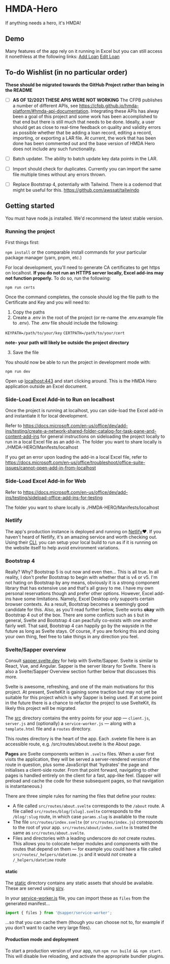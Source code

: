 # HMDA-Hero

If anything needs a hero, it's HMDA!

## Demo

Many features of the app rely on it running in Excel but you can still access it nonethless at the following links:
[Add Loan](https://app.hmdahero.com/add-loan/)
[Edit Loan](https://app.hmdahero.com/edit-loan/)

## To-do Wishlist (in no particular order)

**These should be migrated towards the GitHub Project rather than being in the README**

- [ ] **AS OF 12/2021 THESE APIS WERE NOT WORKING** The CFPB publishes a number of different APIs, see https://cfpb.github.io/hmda-platform/#hmda-api-documentation. Integrating these APIs has alway been a goal of this project and some work has been accomplished to that end but there is still much that needs to be done. Ideally, a user should get as close to real-time feedback on quality and validity errors as possible whether that be adding a loan record, editing a record, importing, or exporting a LAR file. At current, the work that has been done has been commented out and the base version of HMDA Hero does not include any such functionality.

- [ ] Batch updater. The ability to batch update key data points in the LAR.

- [ ] Import should check for duplicates. Currently you can import the same file multiple times without any errors thrown.

- [ ] Replace Bootstrap 4, potentially with Tailwind. There is a codemod that might be useful for this. https://github.com/awssat/tailwindo

## Getting started

You must have node.js installed. We'd recommend the latest stable version.

### Running the project

First things first:

`npm install` or the comparable install commands for your particular package manager (yarn, pnpm, etc.)

For local development, you'll need to generate CA certificates to get https on localhost. **If you do not run an HTTPS server locally, Excel add-ins may not function properly.** To do so, run the following:

`npm run certs`

Once the command completes, the console should log the file path to the Certificate and Key and you will need to:

1. Copy the paths
2. Create a .env in the root of the project (or re-name the .env.example file to .env). The .env file should include the following:

`KEYPATH=/path/to/your/key`
`CERTPATH=/path/to/your/cert`

**note- your path will likely be outside the project directory**

3. Save the file

You should now be able to run the project in development mode with:

`npm run dev`

Open up [localhost:443](https://localhost:443) and start clicking around. This is the HMDA Hero application outside an Excel document.

### Side-Load Excel Add-in to Run on localhost

Once the project is running at localhost, you can side-load the Excel add-in and instantiate it for local development.

Refer to https://docs.microsoft.com/en-us/office/dev/add-ins/testing/create-a-network-shared-folder-catalog-for-task-pane-and-content-add-ins for general instructions on sideloading the project locally to run in a local Excel file as an add-in. The folder you want to share locally is ./HMDA-HERO/Manifests/localhost

If you get an error upon loading the add-in a local Excel file, refer to https://docs.microsoft.com/en-us/office/troubleshoot/office-suite-issues/cannot-open-add-in-from-localhost

### Side-Load Excel Add-in for Web

Refer to https://docs.microsoft.com/en-us/office/dev/add-ins/testing/sideload-office-add-ins-for-testing

The folder you want to share locally is ./HMDA-HERO/Manifests/localhost

### Netlify

The app's production instance is deployed and running on [Netlify](https://www.netlify.com/):heart:. If you haven't heard of Netlify, it's an amazing service and worth checking out. Using their [CLI](https://docs.netlify.com/cli/get-started/#get-started-with-netlify-dev), you can setup your local build to run as if it is running on the website itself to help avoid environment variations.

### Bootstrap 4

Really? Why? Bootstrap 5 is out now and even then... This is all true. In all reality, I don't prefer Bootstrap to begin with whether that is v4 or v5. I'm not hating on Bootstrap by any means, obviously it is a strong component library that has extensive use and that's all gravy to me. I have my own personal reservations though and prefer other options. However, Excel add-ins have some limitations. Namely, Excel Desktop only supports certain browser contexts. As a result, Bootstrap becomes a seemingly good candidate for this. Also, as you'll read further below, Svelte works **okay** with Bootstrap 4 out of the box. There are some conflicts such as `$` but in general, Svelte and Bootstrap 4 can peacfully co-exists with one another fairly well. That said, Bootstrap 4 can happily go by the wayside in the future as long as Svelte stays. Of course, if you are forking this and doing your own thing, feel free to take things in any direction you feel.

### Svelte/Sapper overview

Consult [sapper.svelte.dev](https://sapper.svelte.dev) for help with Svelte/Sapper. Svelte is similar to React, Vue, and Angular. Sapper is the server library for Svelte. There is also a Svelte/Sapper Overview section further below that discusses this more.

Svelte is awesome, refreshing, and one of the main motivations for this project. At present, SvelteKit is gaining some traction but may not yet be suitable for this project which is why Sapper is being used. If at some point in the future there is a chance to refactor the project to use SvelteKit, its likely this project will be migrated.

The [src](src) directory contains the entry points for your app — `client.js`, `server.js` and (optionally) a `service-worker.js` — along with a `template.html` file and a `routes` directory.

This routes directory is the heart of the app. Each .svelete file here is an accessible route, e.g. /src/routes/about.svelte is the About page.

**Pages** are Svelte components written in `.svelte` files. When a user first visits the application, they will be served a server-rendered version of the route in question, plus some JavaScript that 'hydrates' the page and initialises a client-side router. From that point forward, navigating to other pages is handled entirely on the client for a fast, app-like feel. (Sapper will preload and cache the code for these subsequent pages, so that navigation is instantaneous.)

There are three simple rules for naming the files that define your routes:

- A file called `src/routes/about.svelte` corresponds to the `/about` route. A file called `src/routes/blog/[slug].svelte` corresponds to the `/blog/:slug` route, in which case `params.slug` is available to the route
- The file `src/routes/index.svelte` (or `src/routes/index.js`) corresponds to the root of your app. `src/routes/about/index.svelte` is treated the same as `src/routes/about.svelte`.
- Files and directories with a leading underscore do _not_ create routes. This allows you to colocate helper modules and components with the routes that depend on them — for example you could have a file called `src/routes/_helpers/datetime.js` and it would _not_ create a `/_helpers/datetime` route

#### static

The [static](static) directory contains any static assets that should be available. These are served using [sirv](https://github.com/lukeed/sirv).

In your [service-worker.js](src/service-worker.js) file, you can import these as `files` from the generated manifest...

```js
import { files } from '@sapper/service-worker';
```

...so that you can cache them (though you can choose not to, for example if you don't want to cache very large files).

#### Production mode and deployment

To start a production version of your app, run `npm run build && npm start`. This will disable live reloading, and activate the appropriate bundler plugins.
